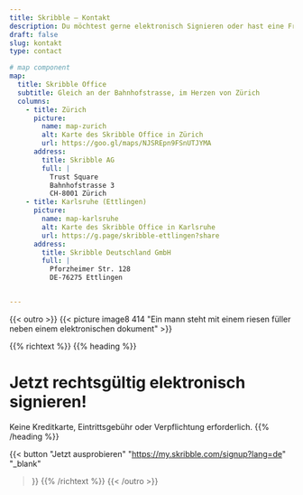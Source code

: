 ```yaml
---
title: Skribble – Kontakt
description: Du möchtest gerne elektronisch Signieren oder hast eine Frage? Dann kannst du dich gerne per Telefon oder E-Mail bei uns melden.
draft: false
slug: kontakt
type: contact

# map component
map:
  title: Skribble Office
  subtitle: Gleich an der Bahnhofstrasse, im Herzen von Zürich
  columns:
    - title: Zürich
      picture:      
        name: map-zurich
        alt: Karte des Skribble Office in Zürich
        url: https://goo.gl/maps/NJSREpn9FSnUTJYMA
      address:
        title: Skribble AG
        full: |
          Trust Square
          Bahnhofstrasse 3
          CH-8001 Zürich      
    - title: Karlsruhe (Ettlingen)
      picture:      
        name: map-karlsruhe
        alt: Karte des Skribble Office in Karlsruhe
        url: https://g.page/skribble-ettlingen?share
      address:
        title: Skribble Deutschland GmbH
        full: |
          Pforzheimer Str. 128
          DE-76275 Ettlingen


---
```


{{< outro >}}
{{< picture image8 414 "Ein mann steht mit einem riesen füller neben einem elektronischen dokument" >}}

{{% richtext %}}
{{% heading %}}
# Jetzt rechtsgültig elektronisch signieren!
Keine Kreditkarte, Eintrittsgebühr oder Verpflichtung erforderlich.
{{% /heading %}}

{{< button
  "Jetzt ausprobieren"
  "https://my.skribble.com/signup?lang=de"
  "_blank"
>}}
{{% /richtext %}}
{{< /outro >}}
